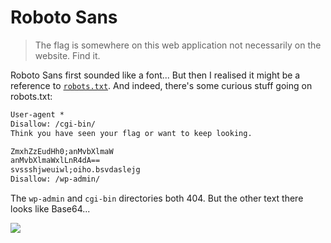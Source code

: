 # Roboto Sans

> The flag is somewhere on this web application not necessarily on the website. Find it.

Roboto Sans first sounded like a font... But then I realised it might be a
reference to
[`robots.txt`](https://developers.google.com/search/docs/crawling-indexing/robots/intro).
And indeed, there's some curious stuff going on robots.txt:

```txt
User-agent *
Disallow: /cgi-bin/
Think you have seen your flag or want to keep looking.

ZmxhZzEudHh0;anMvbXlmaW
anMvbXlmaWxlLnR4dA==
svssshjweuiwl;oiho.bsvdaslejg
Disallow: /wp-admin/
```

The `wp-admin` and `cgi-bin` directories both 404. But the other text there
looks like Base64...

![](https://i.imgur.com/xC42Epi.png)

